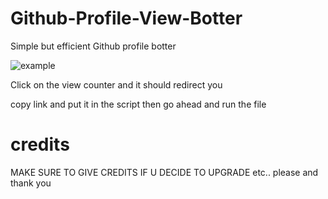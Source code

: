 # Github-Profile-View-Botter
Simple but efficient Github profile botter


![example](https://cdn.discordapp.com/attachments/1017200441387401297/1024458025303556196/unknown.png)

Click on the view counter and it should redirect you

copy link and put it in the script then go ahead and run the file


# credits

MAKE SURE TO GIVE CREDITS IF U DECIDE TO UPGRADE etc.. please and thank you
